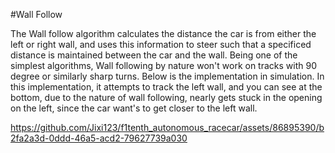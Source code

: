 #Wall Follow

The Wall follow algorithm calculates the distance the car is from either the left or right wall, and uses this information to steer such that a specificed distance is maintained between the car and the wall. 
Being one of the simplest algorithms, Wall following by nature won't work on tracks with 90 degree or similarly sharp turns. Below is the implementation in simulation. In this implementation, it attempts to track the left wall, 
and you can see at the bottom, due to the nature of wall following, nearly gets stuck in the opening on the left, since the car want's to get closer to the left wall. 

https://github.com/Jixi123/f1tenth_autonomous_racecar/assets/86895390/b2fa2a3d-0ddd-46a5-acd2-79627739a030

